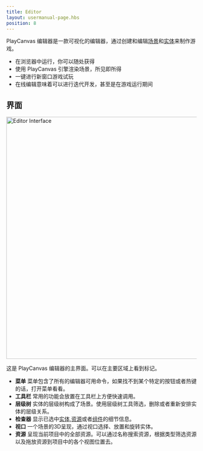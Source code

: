 ```yaml
---
title: Editor
layout: usermanual-page.hbs
position: 8
---
```


PlayCanvas 编辑器是一款可视化的编辑器，通过创建和编辑[场景][1]和[实体][2]来制作游戏。

* 在浏览器中运行，你可以随处获得
* 使用 PlayCanvas 引擎渲染场景，所见即所得
* 一键进行新窗口游戏试玩
* 在线编辑意味着可以进行迭代开发，甚至是在游戏运行期间

## 界面

<img alt="Editor Interface" width="640" src="/images/user-manual/editor/editor-annotated.jpg" />

这是 PlayCanvas 编辑器的主界面。可以在主要区域上看到标记。

* **菜单** 菜单包含了所有的编辑器可用命令，如果找不到某个特定的按钮或者热键的话，打开菜单看看。
* **工具栏** 常用的功能会放置在工具栏上方便快速调用。
* **层级树** 实体的层级树构成了场景。使用层级树工具筛选，删除或者重新安排实体的层级关系。
* **检查器** 显示已选中[实体][2],[资源][4]或者[组件][3]的细节信息。
* **视口** 一个场景的3D呈现，通过视口选择、放置和旋转实体。
* **资源** 呈现当前项目中的全部资源。可以通过名称搜索资源，根据类型筛选资源以及拖放资源到项目中的各个视图位置去。

[1]: /user-manual/glossary#scene
[2]: /user-manual/glossary#entity
[3]: /user-manual/glossary#component
[4]: /user-manual/glossary#asset

